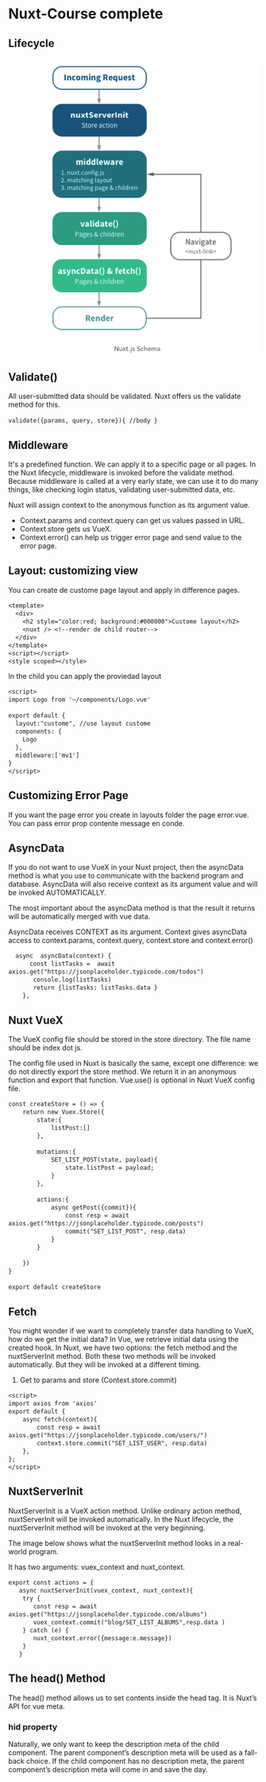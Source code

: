 # Nuxt-Course complete

## Lifecycle

![1600975353040.png](./1600975353040.png)

## Validate()

All user-submitted data should be validated. Nuxt offers us the validate method for this.

`validate({params, query, store}){ //body }`

## Middleware

It's a predefined function. We can apply it to a specific page or all pages. In the Nuxt lifecycle, middleware is invoked before the validate method. Because middleware is called at a very early state, we can use it to do many things, like checking login status, validating user-submitted data, etc.

Nuxt will assign context to the anonymous function as its argument value.

* Context.params and context.query can get us values passed in URL.
* Context.store gets us VueX.
* Context.error() can help us trigger error page and send value to the error page.

## Layout: customizing view

You can create de custome page layout and apply in difference pages.

```
<template>
  <div>
    <h2 style="color:red; background:#000000">Custome layout</h2>
    <nuxt /> <!--render de child router-->
  </div>
</template>
<script></script>
<style scoped></style>

```

In the child you can apply the proviedad layout

```
<script>
import Logo from '~/components/Logo.vue'

export default {
  layout:"custome", //use layout custome
  components: {
    Logo
  },
  middleware:['mv1']
}
</script>

```

<script>
import Logo from '~/components/Logo.vue'

export default {
  layout:"custome",
  components: {
    Logo
  },
  middleware:['mv1']
}
</script>

## Customizing Error Page

If you want the page error you create in layouts folder the page error.vue. You can pass error prop contente message en conde.

## AsyncData

If you do not want to use VueX in your Nuxt project, then the asyncData method is what you use to communicate with the backend program and database. AsyncData will also receive context as its argument value and  will be invoked AUTOMATICALLY.

The most important about the asyncData method is that the result it returns will be automatically merged with vue data.

AsyncData receives CONTEXT as its argument. Context gives asyncData access to context.params, context.query, context.store and context.error()

```
  async  asyncData(context) {
      const listTasks =  await axios.get("https://jsonplaceholder.typicode.com/todos")
       console.log(listTasks)
       return {listTasks: listTasks.data }
    },
```

## Nuxt VueX

The VueX config file should be stored in the store directory. The file name should be index dot js.

The config file used in Nuxt is basically the same, except one difference: we do not directly export the store method. We return it in an anonymous function and export that function. Vue.use() is optional in Nuxt VueX config file.

```
const createStore = () => {
    return new Vuex.Store({
        state:{
            listPost:[]
        },

        mutations:{
            SET_LIST_POST(state, payload){
                state.listPost = payload;
            }
        },

        actions:{
            async getPost({commit}){
                const resp = await  axios.get("https://jsonplaceholder.typicode.com/posts")
                commit("SET_LIST_POST", resp.data)
            }
        }
  
    })
}

export default createStore
```

## Fetch

You might wonder if we want to completely transfer data handling to VueX, how do we get the initial data? In Vue, we retrieve initial data using the created hook. In Nuxt, we have two options: the fetch method and the nuxtServerInit method. Both these two methods will be invoked automatically. But they will be invoked at a different timing.

1. Get to params and store (Context.store.commit)

```
<script>
import axios from 'axios'
export default {
    async fetch(context){
        const resp = await axios.get("https://jsonplaceholder.typicode.com/users/")
        context.store.commit("SET_LIST_USER", resp.data)
    },
};
</script>
```

## NuxtServerInit

NuxtServerInit is a VueX action method. Unlike ordinary action method, nuxtServerInit will be invoked automatically. In the Nuxt lifecycle, the nuxtServerInit method will be invoked at the very beginning.

The image below shows what the nuxtServerInit method looks in a real-world program.

It has two arguments: vuex_context and nuxt_context.

```
export const actions = { 
   async nuxtServerInit(vuex_context, nuxt_context){
    try {
       const resp = await  axios.get("https://jsonplaceholder.typicode.com/albums")
       vuex_context.commit("blog/SET_LIST_ALBUMS",resp.data )
    } catch (e) {
       nuxt_context.error({message:e.message})
    }
   }
```

## The head() Method

The head() method allows us to set contents inside the head tag. It is Nuxt’s API for vue meta.

### hid property

Naturally, we only want to keep the description meta of the child component. The parent component’s description meta will be used as a fall-back choice. If the child component has no description meta, the parent component’s description meta will come in and save the day.
